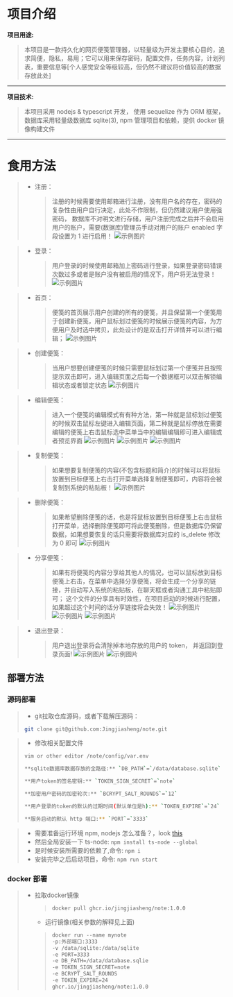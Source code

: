 # 项目介绍
**项目用途:** 
> 本项目是一款持久化的网页便笺管理器，以轻量级为开发主要核心目的，追求简便，隐私，易用；它可以用来保存密码，配置文件，任务内容，计划列表，重要信息等[个人感觉安全等级较高，但仍然不建议将价值较高的数据存放此处]
<hr>

**项目技术:** 
> 本项目采用 nodejs & typescript 开发， 使用 sequelize 作为 ORM 框架，数据库采用轻量级数据库 sqlite(3), npm 管理项目和依赖，提供 docker 镜像构建文件

<hr>

# 食用方法
> - 注册： 
>   > 注册的时候需要使用邮箱进行注册，没有用户名的存在，密码的复杂性由用户自行决定，此处不作限制，但仍然建议用户使用强密码， 数据库不对明文进行存储，用户注册完成之后并不会启用用户的账户，需要(数据库)管理员手动对用户的账户 enabled 字段设置为 1 进行启用！
![示例图片](./resource/signup.png "这是一张示例图片")
    
> - 登录： 
>   > 用户登录的时候使用邮箱加上密码进行登录，如果登录密码错误次数过多或者是账户没有被启用的情况下，用户将无法登录！
![示例图片](./resource/login.png "这是一张示例图片")

> - 首页： 
>   > 便笺的首页展示用户创建的所有的便笺，并且保留第一个便笺用于创建新便笺，用户鼠标划过便笺的时候展示便笺的内容，为方便用户及时选中拷贝，此处设计的是双击打开详情并可以进行编辑；
![示例图片](./resource/index.png "这是一张示例图片")

> - 创建便笺： 
>   > 当用户想要创建便笺的时候只需要鼠标划过第一个便笺并且按照提示双击即可，进入编辑页面之后每一个数据框可以双击解锁编辑状态或者锁定状态
![示例图片](./resource/add.png "这是一张示例图片")

> - 编辑便笺： 
>   > 进入一个便笺的编辑模式有有种方法，第一种就是鼠标划过便笺的时候双击鼠标左键进入编辑页面，第二种就是鼠标停放在需要编辑的便笺上右击鼠标选中菜单当中的编辑编辑即可进入编辑或者预览界面
![示例图片](./resource/edit-1.png "这是一张示例图片")
![示例图片](./resource/edit-2.png "这是一张示例图片")
![示例图片](./resource/edit-3.png "这是一张示例图片")

> - 复制便笺： 
>   > 如果想要复制便笺的内容(不包含标题和简介)的时候可以将鼠标放置到目标便笺上右击打开菜单选择复制便笺即可，内容将会被复制到系统的粘贴板！
![示例图片](./resource/copy.png "这是一张示例图片")

> - 删除便笺： 
>   > 如果希望删除便笺的话，也是将鼠标放置到目标便笺上右击鼠标打开菜单，选择删除便笺即可将此便笺删除，但是数据库仍保留数据，如果想要恢复的话只需要将数据库对应的 is_delete 修改为 0 即可
![示例图片](./resource/delete.png "这是一张示例图片")

> - 分享便笺： 
>   > 如果有将便笺的内容分享给其他人的情况，也可以鼠标放到目标便笺上右击，在菜单中选择分享便笺，将会生成一个分享的链接，并自动写入系统的粘贴板，在聊天框或者沟通工具中粘贴即可； 这个文件的分享具有时效性，在项目启动的时候进行配置，如果超过这个时间的话分享链接将会失效！
![示例图片](./resource/share-1.png "这是一张示例图片")
![示例图片](./resource/share-2.png "这是一张示例图片")
![示例图片](./resource/share-3.png "这是一张示例图片")

> - 退出登录： 
>   > 用户退出登录将会清除掉本地存放的用户的 token， 并返回到登录页面!
![示例图片](./resource/logout-1.png "这是一张示例图片")
![示例图片](./resource/logout-2.png "这是一张示例图片")

## 部署方法

### 源码部署


> - git拉取仓库源码，或者下载解压源码：
> ```bash
> git clone git@github.com:Jingjiasheng/note.git
> ```

> - 修改相关配置文件
> ```bash
> vim or other editor /note/config/var.env
> 
> **sqlite数据库数据存放的全路径:** `DB_PATH`=`/data/database.sqlite`
> 
> **用户token的签名密钥:** `TOKEN_SIGN_SECRET`=`note`
> 
> **加密用户密码的加密轮次:** `BCRYPT_SALT_ROUNDS`=`12`
> 
> **用户登录的token的默认的过期时间(默认单位是h):** `TOKEN_EXPIRE`=`24`
> 
> **服务启动的默认 http 端口:** `PORT`=`3333`
> ```

> - 需要准备运行环境 npm, nodejs
> 怎么准备？，look [this](https://stackoverflow.com/questions/39981828/installing-nodejs-and-npm-on-linux "如何配置？")
> - 然后全局安装一下 ts-node: `npm install ts-node --global`
> - 是时候安装所需要的依赖了,命令: `npm i`
> - 安装完毕之后启动项目，命令: `npm run start`

### docker 部署
> - 拉取docker镜像
>   > `docker pull ghcr.io/jingjiasheng/note:1.0.0`
>   - 运行镜像(相关参数的解释见上面)
>   > ```dockerfile 
>   > docker run --name mynote 
>   > -p:外部端口:3333 
>   > -v /data/sqlite:/data/sqlite 
>   > -e PORT=3333 
>   > -e DB_PATH=/data/database.sqlie 
>   > -e TOKEN_SIGN_SECRET=note 
>   > -e BCRYPT_SALT_ROUNDS 
>   > -e TOKEN_EXPIRE=24 
>   > ghcr.io/jingjiasheng/note:1.0.0
>   > ```